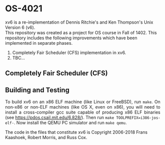 
# OS-4021
<p>xv6 is a re-implementation of Dennis Ritchie's and Ken Thompson's Unix
Version 6 (v6).<br>
This repository was created as a project for OS course in Fall of 1402.
This repository includes the following improvements which have been implemented
in separate phases.</p>

1. Completely Fair Scheduler (CFS) implementation in xv6.
2. TBC...

## Completely Fair Scheduler (CFS)


## Building and Testing

<p align="justify">
To build xv6 on an x86 ELF machine (like Linux or FreeBSD), run
<code>make</code>. On non-x86 or non-ELF machines (like OS X, even on x86),
you will need to install a cross-compiler gcc suite capable of producing x86
ELF binaries (see 
<a href="https://pdos.csail.mit.edu/6.828/">https://pdos.csail.mit.edu/6.828/</a>).
Then run <code>make TOOLPREFIX=i386-jos-elf-</code>. Now install the QEMU
PC simulator and run <code>make qemu</code>.
</p>

<p>The code in the files that constitute xv6 is
Copyright 2006-2018 Frans Kaashoek, Robert Morris, and Russ Cox.</p>
